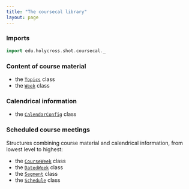 ```yaml
---
title: "The coursecal library"
layout: page
---
```



### Imports

```scala
import edu.holycross.shot.coursecal._
```



### Content of course material

- the [`Topics`](topics/) class
- the [`Week`](week/) class



### Calendrical information

- the [`CalendarConfig`](calendarConfig/) class


### Scheduled course meetings

Structures combining course material and calendrical information, from lowest level to highest:

- the [`CourseWeek`](courseweek/) class
- the [`DatedWeek`](datedWeek/) class
- the [`Segment`](segment/) class
- the [`Schedule`](schedule/) class
